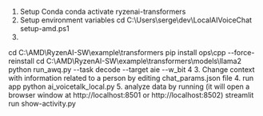 1. Setup Conda
conda activate ryzenai-transformers
2. Setup environment variables
cd C:\Users\serge\dev\LocalAIVoiceChat\
setup-amd.ps1
3.
cd C:\AMD\RyzenAI-SW\example\transformers
pip install ops\cpp --force-reinstall
cd C:\AMD\RyzenAI-SW\example\transformers\models\llama2
python run_awq.py --task decode --target aie --w_bit 4
3. Change context with information related to a person by editing chat_params.json file
4. run app
python ai_voicetalk_local.py
5. analyze data by running (it will open a browser window at http://localhost:8501 or http://localhost:8502)
streamlit run show-activity.py
